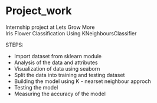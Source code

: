 # Project_work
Internship project at Lets Grow More<BR> 
Iris Flower Classification Using KNeighboursClassifier <br>

STEPS: 

* Import dataset from sklearn module 
* Analysis of the data and attributes 
* Visualization of data using seaborn 
* Split the data into training and testing dataset 
* Building the model using K - nearset neighbour approch 
* Testing the model 
* Measuring the accuracy of the model 

